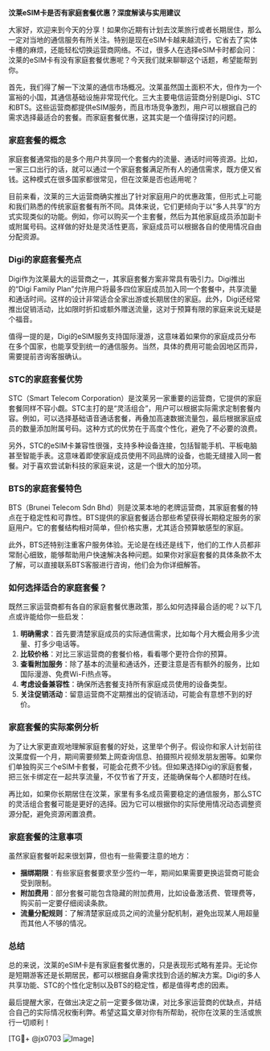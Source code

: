 **汶莱eSIM卡是否有家庭套餐优惠？深度解读与实用建议**

大家好，欢迎来到今天的分享！如果你近期有计划去汶莱旅行或者长期居住，那么一定对当地的通信服务有所关注。特别是现在eSIM卡越来越流行，它省去了实体卡槽的麻烦，还能轻松切换运营商网络。不过，很多人在选择eSIM卡时都会问：汶莱的eSIM卡有没有家庭套餐优惠呢？今天我们就来聊聊这个话题，希望能帮到你。

首先，我们得了解一下汶莱的通信市场概况。汶莱虽然国土面积不大，但作为一个富裕的小国，其通信基础设施非常现代化。三大主要电信运营商分别是Digi、STC和BTS。这些运营商都提供eSIM服务，而且市场竞争激烈，用户可以根据自己的需求选择最适合的套餐。而家庭套餐优惠，这其实是一个值得探讨的问题。

### **家庭套餐的概念**
家庭套餐通常指的是多个用户共享同一个套餐内的流量、通话时间等资源。比如，一家三口出行的话，就可以通过一个家庭套餐满足所有人的通信需求，既方便又省钱。这种模式在很多国家都很常见，但在汶莱是否也适用呢？

目前来看，汶莱的三大运营商确实推出了针对家庭用户的优惠政策，但形式上可能和我们熟悉的传统家庭套餐有所不同。具体来说，它们更倾向于以“多人共享”的方式实现类似的功能。例如，你可以购买一个主套餐，然后为其他家庭成员添加副卡或附属号码。这样做的好处是灵活性更高，家庭成员可以根据各自的使用情况自由分配资源。

### **Digi的家庭套餐亮点**
Digi作为汶莱最大的运营商之一，其家庭套餐方案非常具有吸引力。Digi推出的“Digi Family Plan”允许用户将最多四位家庭成员加入同一个套餐中，共享流量和通话时间。这样的设计非常适合全家出游或长期居住的家庭。此外，Digi还经常推出促销活动，比如限时折扣或额外赠送流量，这对于预算有限的家庭来说无疑是个福音。

值得一提的是，Digi的eSIM服务支持国际漫游，这意味着如果你的家庭成员分布在多个国家，也能享受到统一的通信服务。当然，具体的费用可能会因地区而异，需要提前咨询客服确认。

### **STC的家庭套餐优势**
STC（Smart Telecom Corporation）是汶莱另一家重要的运营商，它提供的家庭套餐同样不容小觑。STC主打的是“灵活组合”，用户可以根据实际需求定制套餐内容。例如，可以选择基础语音通话套餐，再叠加高速数据流量包，最后根据家庭成员的数量添加附属号码。这种方式的优势在于高度个性化，避免了不必要的浪费。

另外，STC的eSIM卡兼容性很强，支持多种设备连接，包括智能手机、平板电脑甚至智能手表。这意味着即使家庭成员使用不同品牌的设备，也能无缝接入同一套餐。对于喜欢尝试新科技的家庭来说，这是一个很大的加分项。

### **BTS的家庭套餐特色**
BTS（Brunei Telecom Sdn Bhd）则是汶莱本地的老牌运营商，其家庭套餐的特点在于稳定性和可靠性。BTS提供的家庭套餐适合那些希望获得长期稳定服务的家庭用户。它的套餐结构相对简单，但价格实惠，尤其适合预算敏感型的家庭。

此外，BTS还特别注重客户服务体验。无论是在线还是线下，他们的工作人员都非常耐心细致，能够帮助用户快速解决各种问题。如果你对家庭套餐的具体条款不太了解，可以直接联系BTS客服进行咨询，他们会为你详细解答。

### **如何选择适合的家庭套餐？**
既然三家运营商都有各自的家庭套餐优惠政策，那么如何选择最合适的呢？以下几点或许能给你一些启发：

1. **明确需求**：首先要清楚家庭成员的实际通信需求，比如每个月大概会用多少流量、打多少电话等。
2. **比较价格**：对比三家运营商的套餐价格，看看哪个更符合你的预算。
3. **查看附加服务**：除了基本的流量和通话外，还要注意是否有额外的服务，比如国际漫游、免费Wi-Fi热点等。
4. **考虑设备兼容性**：确保所选套餐支持所有家庭成员使用的设备类型。
5. **关注促销活动**：留意运营商不定期推出的促销活动，可能会有意想不到的好价。

### **家庭套餐的实际案例分析**
为了让大家更直观地理解家庭套餐的好处，这里举个例子。假设你和家人计划前往汶莱度假一个月，期间需要频繁上网查询信息、拍摄照片视频发朋友圈等。如果你们单独购买三个eSIM卡套餐，可能会花费不少钱。但如果选择Digi的家庭套餐，把三张卡绑定在一起共享流量，不仅节省了开支，还能确保每个人都随时在线。

再比如，如果你长期居住在汶莱，家里有多名成员需要稳定的通信服务，那么STC的灵活组合套餐可能是更好的选择。因为它可以根据你的实际使用情况动态调整资源分配，避免资源闲置浪费。

### **家庭套餐的注意事项**
虽然家庭套餐听起来很划算，但也有一些需要注意的地方：

- **捆绑期限**：有些家庭套餐要求至少签约一年，期间如果需要更换运营商可能会受到限制。
- **附加费用**：部分套餐可能包含隐藏的附加费用，比如设备激活费、管理费等，购买前一定要仔细阅读条款。
- **流量分配规则**：了解清楚家庭成员之间的流量分配机制，避免出现某人用超量而其他人不够的情况。

### **总结**
总的来说，汶莱的eSIM卡是有家庭套餐优惠的，只是表现形式略有差异。无论你是短期游客还是长期居民，都可以根据自身需求找到合适的解决方案。Digi的多人共享功能、STC的个性化定制以及BTS的稳定性，都是值得考虑的因素。

最后提醒大家，在做出决定之前一定要多做功课，对比多家运营商的优缺点，并结合自己的实际情况权衡利弊。希望这篇文章对你有所帮助，祝你在汶莱的生活或旅行一切顺利！

[TG💪+ @jx0703 ![Image](https://github.com/user-attachments/assets/dbca1d08-cadb-493c-b0ec-ad6f7a83f270)]